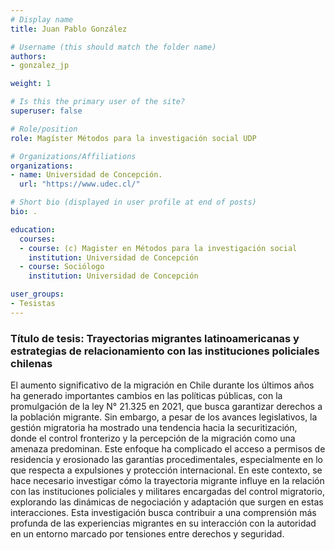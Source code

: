 ```yaml
---
# Display name
title: Juan Pablo González

# Username (this should match the folder name)
authors:
- gonzalez_jp

weight: 1

# Is this the primary user of the site?
superuser: false

# Role/position
role: Magíster Métodos para la investigación social UDP

# Organizations/Affiliations
organizations:
- name: Universidad de Concepción.
  url: "https://www.udec.cl/"

# Short bio (displayed in user profile at end of posts)
bio: .

education:
  courses:
  - course: (c) Magister en Métodos para la investigación social
    institution: Universidad de Concepción
  - course: Sociólogo
    institution: Universidad de Concepción

user_groups:
- Tesistas
---
```


### Título de tesis: Trayectorias migrantes latinoamericanas y estrategias de relacionamiento con las instituciones policiales chilenas 

El aumento significativo de la migración en Chile durante los últimos años ha generado importantes cambios en las políticas públicas, con la promulgación de la ley N° 21.325 en 2021, que busca garantizar derechos a la población migrante. Sin embargo, a pesar de los avances legislativos, la gestión migratoria ha mostrado una tendencia hacia la securitización, donde el control fronterizo y la percepción de la migración como una amenaza predominan. Este enfoque ha complicado el acceso a permisos de residencia y erosionado las garantías procedimentales, especialmente en lo que respecta a expulsiones y protección internacional. En este contexto, se hace necesario investigar cómo la trayectoria migrante influye en la relación con las instituciones policiales y militares encargadas del control migratorio, explorando las dinámicas de negociación y adaptación que surgen en estas interacciones. Esta investigación busca contribuir a una comprensión más profunda de las experiencias migrantes en su interacción con la autoridad en un entorno marcado por tensiones entre derechos y seguridad.
